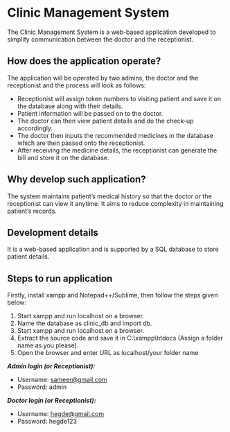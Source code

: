 # Clinic Management System

The Clinic Management System is a web-based application developed to simplify communication between the doctor and the receptionist.

## How does the application operate?

The application will be operated by two admins, the doctor and the receptionist and the process will look as follows:
* Receptionist will assign token numbers to visiting patient and save it on the database along with their details. 
* Patient information will be passed on to the doctor. 
* The doctor can then view patient details and do the check-up accordingly. 
* The doctor then inputs the recommended medicines in the database which are then passed onto the receptionist.
* After receiving the medicine details, the receptionist can generate the bill and store it on the database.

## Why develop such application?

The system maintains patient’s medical history so that the doctor or the receptionist can view it anytime. It aims to reduce complexity in maintaining patient’s records. 

## Development details

It is a web-based application and is supported by a SQL database to store patient details.

## Steps to run application

Firstly, install xampp and Notepad++/Sublime, then follow the steps given below:

1. Start xampp and run localhost on a browser.
2. Name the database as clinic_db and import db.
1. Start xampp and run localhost on a browser.
3. Extract the source code and save it in C:\xampp\htdocs (Assign a folder name as you please).
4. Open the browser and enter URL as localhost/your folder name

***Admin login (or Receptionist):***
* Username: sameer@gmail.com
* Password: admin

***Doctor login (or Receptionist):***
* Username: hegde@gmail.com
* Password: hegde123
